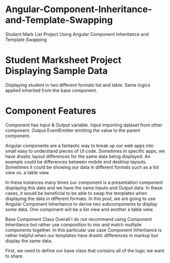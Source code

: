 # Angular-Component-Inheritance-and-Template-Swapping
Student Mark List Project Using Angular Component Inheritance and Template Swapping

# Student Marksheet Project Displaying Sample Data
Displaying student in two different formats list and table.
Same logics applied inherited from the base component.

# Component Features
Component has Input & Output variable.
Input importing dataset from other component.
Output EventEmitter emitting the value to the parent component.

Angular components are a fantastic way to break up our web apps into small easy to understand pieces of UI code. Sometimes in specific apps, we have drastic layout differences for the same data being displayed. An example could be differences between mobile and desktop layouts. Sometimes it could be showing our data in different formats such as a list view vs. a table view.

In these instances many times our component is a presentation component displaying this data and we have the same Inputs and Output data. In these cases, it would be beneficial to be able to swap the templates when displaying the data in different formats. In this post, we are going to use Angular Component Inheritance to derive two subcomponents to display some data. One component will be a list view and another a table view.

Base Component Class
Overall I do not recommend using Component Inheritance but rather use composition to mix and match multiple components together. In this particular use case Component Inheritance is rather helpful when our templates have drastic differences in markup but display the same data.

First, we need to define our base class that contains all of the logic we want to share.
